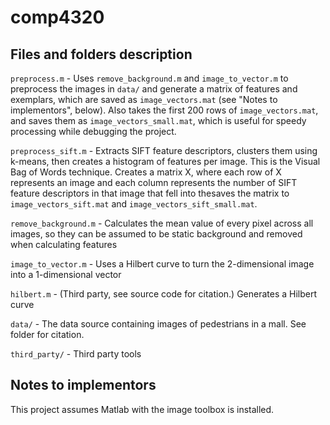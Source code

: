 # comp4320
## Files and folders description
`preprocess.m` - Uses `remove_background.m` and `image_to_vector.m` to preprocess the images in `data/` and generate a matrix of features and exemplars, which are saved as `image_vectors.mat` (see "Notes to implementors", below). Also takes the first 200 rows of `image_vectors.mat`, and saves them as `image_vectors_small.mat`, which is useful for speedy processing while debugging the project.

`preprocess_sift.m` - Extracts SIFT feature descriptors, clusters them using k-means, then creates a histogram of features per image. This is the Visual Bag of Words technique. Creates a matrix X, where each row of X represents an image and each column represents the number of SIFT feature descriptors in that image that fell into thesaves the matrix to `image_vectors_sift.mat` and `image_vectors_sift_small.mat`.  

`remove_background.m` - Calculates the mean value of every pixel across all images, so they can be assumed to be static background and removed when calculating features

`image_to_vector.m` - Uses a Hilbert curve to turn the 2-dimensional image into a 1-dimensional vector

`hilbert.m` - (Third party, see source code for citation.) Generates a Hilbert curve

`data/` - The data source containing images of pedestrians in a mall. See folder for citation.

`third_party/` - Third party tools

## Notes to implementors
This project assumes Matlab with the image toolbox is installed.
